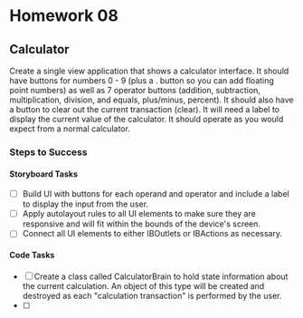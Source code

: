 # Homework 08

## Calculator

Create a single view application that shows a calculator interface. It should have buttons for numbers 0 - 9 (plus a . button so you can add floating point numbers) as well as 7 operator buttons (addition, subtraction, multiplication, division, and equals, plus/minus, percent). It should also have a button to clear out the current transaction (clear). It will need a label to display the current value of the calculator. It should operate as you would expect from a normal calculator.

### Steps to Success

#### Storyboard Tasks
* [ ] Build UI with buttons for each operand and operator and include a label to display the input from the user.
* [ ] Apply autolayout rules to all UI elements to make sure they are responsive and will fit within the bounds of the device's screen.
* [ ] Connect all UI elements to either IBOutlets or IBActions as necessary.
#### Code Tasks
* [ ] Create a class called CalculatorBrain to hold state information about the current calculation. An object of this type will be created and destroyed as each "calculation transaction" is performed by the user.
* [ ] 